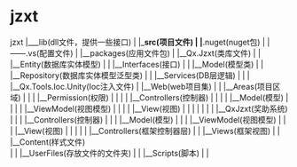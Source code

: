 # jzxt
jzxt
|___lib(dll文件，提供一些接口)
|
|___src(项目文件)
|    |__.nuget(nuget包)
|    |——.vs(配置文件)
|    |__packages(应用文件包)
|    |__Qx.Jzxt(类库文件)
|    |     |__Entity(数据库实体模型)
|    |     |__Interfaces(接口)
|    |     |__Model(模型类) 
|    |     |__Repository(数据库实体模型泛型类)
|    |     |__Services(DB层逻辑)
|    | 
|    |__Qx.Tools.Ioc.Unity(Ioc注入文件)
|    |__Web(web项目集)
|    |      |__Areas(项目区域)
|    |      |    |__Permission(权限)
|    |      |    |     |__Controllers(控制器)
|    |      |    |     |__Model(模型)
|    |      |    |     |__ViewModel(视图模型)
|    |      |    |     |__View(视图)
|    |      |    |
|    |      |    |__QxJzxt(奖助系统)
|    |      |          |__Controllers(控制器)
|    |      |          |__Model(模型)
|    |      |          |__ViewModel(视图模型)
|    |      |          |__View(视图)
|    |      |
|    |      |__Controllers(框架控制器层)
|    |      |__Views(框架视图)
|    |      |__Content(样式文件)  
|    |      |__UserFiles(存放文件的文件夹)
|    |      |__Scripts(脚本)
|    |
